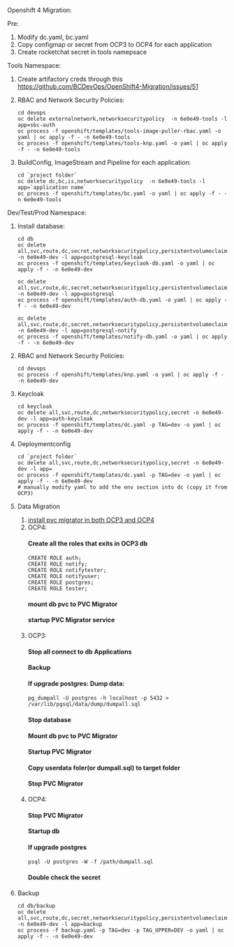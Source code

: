 
Openshift 4 Migration:

Pre:

1. Modify dc.yaml, bc.yaml
2. Copy configmap or secret from OCP3 to OCP4 for each application
3. Create rocketchat secret in tools namepsace

Tools Namespace:

1. Create artifactory creds through this https://github.com/BCDevOps/OpenShift4-Migration/issues/51

2. RBAC and Network Security Policies:
    ```
	cd devops
	oc delete externalnetwork,networksecuritypolicy  -n 6e0e49-tools -l app=sbc-auth
	oc process -f openshift/templates/tools-image-puller-rbac.yaml -o yaml | oc apply -f - -n 6e0e49-tools
    oc process -f openshift/templates/tools-knp.yaml -o yaml | oc apply -f - -n 6e0e49-tools
    ```

4. BuildConfig, ImageStream and Pipeline for each application:
    ```
	cd `project folder`
	oc delete dc,bc,is,networksecuritypolicy  -n 6e0e49-tools -l app=`application name`
	oc process -f openshift/templates/bc.yaml -o yaml | oc apply -f - -n 6e0e49-tools
    ```

Dev/Test/Prod Namespace:

1. Install database:
    ```
	cd db
	oc delete all,svc,route,dc,secret,networksecuritypolicy,persistentvolumeclaim -n 6e0e49-dev -l app=postgresql-keycloak
	oc process -f openshift/templates/keyclaok-db.yaml -o yaml | oc apply -f - -n 6e0e49-dev

	oc delete all,svc,route,dc,secret,networksecuritypolicy,persistentvolumeclaim -n 6e0e49-dev -l app=postgresql
	oc process -f openshift/templates/auth-db.yaml -o yaml | oc apply -f - -n 6e0e49-dev

	oc delete all,svc,route,dc,secret,networksecuritypolicy,persistentvolumeclaim -n 6e0e49-dev -l app=postgresql-notify
	oc process -f openshift/templates/notify-db.yaml -o yaml | oc apply -f - -n 6e0e49-dev
    ```

2. 	RBAC and Network Security Policies:
    ```
	cd devops
	oc process -f openshift/templates/knp.yaml -o yaml | oc apply -f - -n 6e0e49-dev
    ```

3. Keycloak
    ```
	cd keycloak
	oc delete all,svc,route,dc,networksecuritypolicy,secret -n 6e0e49-dev -l app=auth-keycloak
    oc process -f openshift/templates/dc.yaml -p TAG=dev -o yaml | oc apply -f - -n 6e0e49-dev
    ```

4. Deploymentconfig
    ```
    cd `project folder`
    oc delete all,svc,route,dc,networksecuritypolicy,secret -n 6e0e49-dev -l app=
    oc process -f openshift/templates/dc.yaml -p TAG=dev -o yaml | oc apply -f - -n 6e0e49-dev
    # manually modify yaml to add the env section into dc (copy it from OCP3)
    ```

5. Data Migration
    1) [install pvc migrator in both OCP3 and OCP4](https://github.com/BCDevOps/StorageMigration/blob/master/CrossClusterDataSteps.md)
    3) OCP4:
        #### Create all the roles that exits in OCP3 db
        ```
        CREATE ROLE auth;
        CREATE ROLE notify;
        CREATE ROLE notifytester;
        CREATE ROLE notifyuser;
        CREATE ROLE postgres;
        CREATE ROLE tester;
        ```
        #### mount db pvc to PVC Migrator
        #### startup PVC Migrator service
    2) OCP3:
        #### Stop all connect to db Applications
        #### Backup
        #### If upgrade postgres: Dump data:
        ```
        pg_dumpall -U postgres -h localhost -p 5432 > /var/lib/pgsql/data/dump/dumpall.sql
        ```
        #### Stop database
        #### Mount db pvc to PVC Migrator
        #### Startup PVC Migrator
        #### Copy userdata foler(or dumpall.sql) to target folder
        #### Stop PVC Migrator
    3) OCP4:
        #### Stop PVC Migrator
        #### Startup db
        #### If upgrade postgres
        ```
        psql -U postgres -W -f /path/dumpall.sql
        ```
        #### Double check the secret

6. Backup
    ```
	cd db/backup
	oc delete all,svc,route,dc,secret,networksecuritypolicy,persistentvolumeclaim -n 6e0e49-dev -l app=backup
	oc process -f backup.yaml -p TAG=dev -p TAG_UPPER=DEV -o yaml | oc apply -f - -n 6e0e49-dev
    ```



